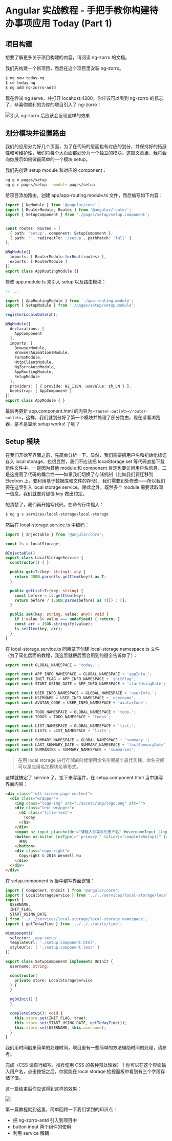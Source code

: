 # Angular 实战教程 - 手把手教你构建待办事项应用 Today (Part 1)

## 项目构建

想要了解更多关于项目构建的内容，请阅读 ng-zorro 的文档。

我们先构建一个新项目，然后在这个项目里安装 ng-zorro。

```bash
$ ng new today-ng
$ cd today-ng
$ ng add ng-zorro-antd
```

现在尝试 ng serve，并打开 locahost:4200，你应该可以看到 ng-zorro 的标志了，恭喜你顺利的为你的项目引入了 ng-zorro！

![引入 ng-zorro 后应该会呈现这样的效果](./img/1-1.jpg)

## 划分模块并设置路由

我们的应用分为好几个页面，为了在代码的层面也有对应的划分，并保持好的拓展性和可维护性，我们将每个大页面都划分为一个独立的模块。这篇文章里，我将会向你展示如何做最简单的一个模块 setup。

我们先创建 setup module 和对应的 component：

```bash
ng g m pages/setup
ng g c pages/setup --module pages/setup
```

给项目添加路由。创建 app/app-routing.module.ts 文件，然后编写如下内容：

```ts
import { NgModule } from '@angular/core';
import { RouterModule, Routes } from '@angular/router';
import { SetupComponent } from './pages/setup/setup.component';


const routes: Routes = [
  { path: 'setup', component: SetupComponent },
  { path: '', redirectTo: '/setup', pathMatch: 'full' }
];

@NgModule({
  imports: [ RouterModule.forRoot(routes) ],
  exports: [ RouterModule ]
})
export class AppRoutingModule {}
```

修改 app.module.ts 来引入 setup 以及路由模块：

```ts
// ...

import { AppRoutingModule } from './app-routing.module';
import { SetupModule } from './pages/setup/setup.module';

registerLocaleData(zh);

@NgModule({
  declarations: [
    AppComponent
  ],
  imports: [
    BrowserModule,
    BrowserAnimationsModule,
    FormsModule,
    HttpClientModule,
    NgZorroAntdModule,
    AppRoutingModule,
    SetupModule
  ],
  providers: [ { provide: NZ_I18N, useValue: zh_CN } ],
  bootstrap: [ AppComponent ]
})
export class AppModule { }
```

最后再更新 app.component.html 的内容为 `<router-outlet></router-outlet>`，这样，我们就划分好了第一个模块并处理了部分路由，现在请看浏览器，是不是显示 setup works! 了呢？

## Setup 模块

在我们开始写界面之前，先简单分析一下。显然，我们需要把用户名和初始化标记存入 local storage，也很显然，我们不应该把 localStorage.set 等代码直接下载组件文件中，一是因为其他 module 和 component 肯定也要访问用户名信息，二是这提高了代码的耦合性——如果我们切换了存储机制（比如我们要迁移到 Electron 上，要利用基于数据库和文件的存储），我们需要到处修改——所以我们要在这里引入 local storage service。除此之外，既然多个 module 需要读取同一信息，我们就要对键值 key 做出约定。

想清楚了，我们再开始写代码，在命令行中输入：

```bash
$ ng g s services/local-storage/local-storage
```

然后在 local-storage.service.ts 中编码：

```ts
import { Injectable } from '@angular/core';

const ls = localStorage;

@Injectable()
export class LocalStorageService {
  constructor() { }

  public get<T>(key: string): any {
    return JSON.parse(ls.getItem(key)) as T;
  }

  public getList<T>(key: string) {
    const before = ls.getItem(key);
    return before ? (JSON.parse(before) as T[]) : [];
  }

  public set(key: string, value: any): void {
    if (!value && value === undefined) { return; }
    const arr = JSON.stringify(value);
    ls.setItem(key, arr);
  }
}
```

在 local-storage.service.ts 同目录下创建 local-storage.namespace.ts 文件（为了简化后面的教程，我这里就把后面会用到的键全告诉你了）：

```ts
export const GLOBAL_NAMESPACE = 'today.';

export const APP_INFO_NAMESPACE = GLOBAL_NAMESPACE + 'appInfo.';
export const INIT_FLAG = APP_INFO_NAMESPACE + 'initFlag';
export const START_USING_DATE = APP_INFO_NAMESPACE + 'startUsingDate';

export const USER_INFO_NAMESPACE = GLOBAL_NAMESPACE + 'userInfo.';
export const USERNAME = USER_INFO_NAMESPACE + 'username';
export const AVATAR_CODE = USER_INFO_NAMESPACE + 'avatarCode';

export const TODO_NAMESPACE = GLOBAL_NAMESPACE + 'todo.';
export const TODOS = TODO_NAMESPACE + 'todos';

export const LIST_NAMESPACE = GLOBAL_NAMESPACE + 'list.';
export const LISTS = LIST_NAMESPACE + 'lists';

export const SUMMARY_NAMESPACE = GLOBAL_NAMESPACE + 'summary.';
export const LAST_SUMMARY_DATE = SUMMARY_NAMESPACE + 'lastSummaryDate';
export const SUMMARIES = SUMMARY_NAMESPACE + 'summaries';
```
> 在用 local storage 进行存储的时候使用命名空间是个最佳实践，命名空间可以是应用名加模块名等形式。

这样就搞定了 service 了，接下来写组件，在 setup.component.html 当中编写界面内容：

```html
<div class="full-screen page-content">
  <div class="wrapper">
    <img class="logo-img" src="./assets/img/logo.png" alt="">
    <div class="text-wrapper">
      <h1 class="title-text">
        Today
      </h1>
    </div>
    <input nz-input placeholder="请输入你喜欢的用户名" #usernameInput [(ngModel)]="username">
    <button nz-button [nzType]="'primary'" (click)="completeSetup()" [disabled]="!usernameInput.value">
      开始
    </button>
    <div class="copy-right">
      Copyright © 2018 Wendell Hu
    </div>
  </div>
</div>
```

在 setup.component.ts 当中编写界面逻辑：

```ts
import { Component, OnInit } from '@angular/core';
import { LocalStorageService } from '../../services/local-storage/local-storage.service';
import {
  USERNAME,
  INIT_FLAG,
  START_USING_DATE
} from '../../services/local-storage/local-storage.namespace';
import { getTodayTime } from '../../../utils/time';

@Component({
  selector: 'app-setup',
  templateUrl: './setup.component.html',
  styleUrls: [ './setup.component.less' ]
})

export class SetupComponent implements OnInit {
  username: string;

  constructor(
    private store: LocalStorageService
  ) {
  }

  ngOnInit() {
  }

  completeSetup(): void {
    this.store.set(INIT_FLAG, true);
    this.store.set(START_USING_DATE, getTodayTime());
    this.store.set(USERNAME, this.username);
  }
}
```

我们用时间戳来简单的处理时间，项目里有一些简单的方法辅助时间的处理，请参考。

完成（CSS 请自行编写，推荐使用 CSS 的各种预处理器）！你可以在这个界面输入用户名，点击按钮之后，你就能在 local storage 检视面板中看到有三个字段存储了值。

这一篇结束后你应该得到这样的效果：

![](./img/1-2.jpg)

第一篇教程就到这里，简单回顾一下我们学到的知识点：

* 把 ng-zorro-antd 引入到项目中
* button input 两个组件的使用
* 利用 service 解耦
